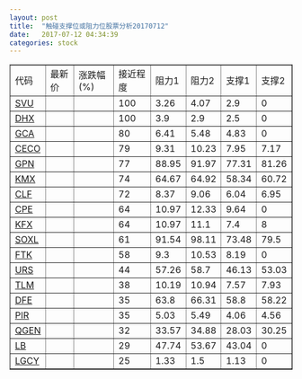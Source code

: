 ```yaml
---
layout: post
title:  "触碰支撑位或阻力位股票分析20170712"
date:   2017-07-12 04:34:39
categories: stock
---
```

<script type="text/javascript">
var stockList = []
stockList.push('gb_svu');
stockList.push('gb_dhx');
stockList.push('gb_gca');
stockList.push('gb_ceco');
stockList.push('gb_gpn');
stockList.push('gb_kmx');
stockList.push('gb_clf');
stockList.push('gb_cpe');
stockList.push('gb_kfx');
stockList.push('gb_soxl');
stockList.push('gb_ftk');
stockList.push('gb_urs');
stockList.push('gb_tlm');
stockList.push('gb_dfe');
stockList.push('gb_pir');
stockList.push('gb_qgen');
stockList.push('gb_lb');
stockList.push('gb_lgcy');
</script>
<table border="1">
 <tr>
 <td>代码</td>
 <td>最新价</td>
 <td>涨跌幅(%)</td>
 <td>接近程度</td>
 <td>阻力1</td>
 <td>阻力2</td>
 <td>支撑1</td>
 <td>支撑2</td>
</tr>
  <tr id="svu" class="red">
  <td><a href="http://stock.finance.sina.com.cn/usstock/quotes/SVU.html" target="_blank">SVU</a></td><td></td><td></td><td>100</td><td>3.26</td><td>4.07</td><td>2.9</td><td>0</td></tr>
  <tr id="dhx" class="green">
  <td><a href="http://stock.finance.sina.com.cn/usstock/quotes/DHX.html" target="_blank">DHX</a></td><td></td><td></td><td>100</td><td>3.9</td><td>2.9</td><td>2.5</td><td>0</td></tr>
  <tr id="gca" class="green">
  <td><a href="http://stock.finance.sina.com.cn/usstock/quotes/GCA.html" target="_blank">GCA</a></td><td></td><td></td><td>80</td><td>6.41</td><td>5.48</td><td>4.83</td><td>0</td></tr>
  <tr id="ceco" class="red">
  <td><a href="http://stock.finance.sina.com.cn/usstock/quotes/CECO.html" target="_blank">CECO</a></td><td></td><td></td><td>79</td><td>9.31</td><td>10.23</td><td>7.95</td><td>7.17</td></tr>
  <tr id="gpn" class="red">
  <td><a href="http://stock.finance.sina.com.cn/usstock/quotes/GPN.html" target="_blank">GPN</a></td><td></td><td></td><td>77</td><td>88.95</td><td>91.97</td><td>77.31</td><td>81.26</td></tr>
  <tr id="kmx" class="red">
  <td><a href="http://stock.finance.sina.com.cn/usstock/quotes/KMX.html" target="_blank">KMX</a></td><td></td><td></td><td>74</td><td>64.67</td><td>64.92</td><td>58.34</td><td>60.72</td></tr>
  <tr id="clf" class="green">
  <td><a href="http://stock.finance.sina.com.cn/usstock/quotes/CLF.html" target="_blank">CLF</a></td><td></td><td></td><td>72</td><td>8.37</td><td>9.06</td><td>6.04</td><td>6.95</td></tr>
  <tr id="cpe" class="red">
  <td><a href="http://stock.finance.sina.com.cn/usstock/quotes/CPE.html" target="_blank">CPE</a></td><td></td><td></td><td>64</td><td>10.97</td><td>12.33</td><td>9.64</td><td>0</td></tr>
  <tr id="kfx" class="green">
  <td><a href="http://stock.finance.sina.com.cn/usstock/quotes/KFX.html" target="_blank">KFX</a></td><td></td><td></td><td>64</td><td>10.97</td><td>11.1</td><td>7.4</td><td>8</td></tr>
  <tr id="soxl" class="red">
  <td><a href="http://stock.finance.sina.com.cn/usstock/quotes/SOXL.html" target="_blank">SOXL</a></td><td></td><td></td><td>61</td><td>91.54</td><td>98.11</td><td>73.48</td><td>79.5</td></tr>
  <tr id="ftk" class="red">
  <td><a href="http://stock.finance.sina.com.cn/usstock/quotes/FTK.html" target="_blank">FTK</a></td><td></td><td></td><td>58</td><td>9.3</td><td>10.53</td><td>8.19</td><td>0</td></tr>
  <tr id="urs" class="green">
  <td><a href="http://stock.finance.sina.com.cn/usstock/quotes/URS.html" target="_blank">URS</a></td><td></td><td></td><td>44</td><td>57.26</td><td>58.7</td><td>46.13</td><td>53.03</td></tr>
  <tr id="tlm" class="green">
  <td><a href="http://stock.finance.sina.com.cn/usstock/quotes/TLM.html" target="_blank">TLM</a></td><td></td><td></td><td>38</td><td>10.19</td><td>10.94</td><td>7.57</td><td>7.93</td></tr>
  <tr id="dfe" class="green">
  <td><a href="http://stock.finance.sina.com.cn/usstock/quotes/DFE.html" target="_blank">DFE</a></td><td></td><td></td><td>35</td><td>63.8</td><td>66.31</td><td>58.8</td><td>58.22</td></tr>
  <tr id="pir" class="green">
  <td><a href="http://stock.finance.sina.com.cn/usstock/quotes/PIR.html" target="_blank">PIR</a></td><td></td><td></td><td>35</td><td>5.03</td><td>5.49</td><td>4.06</td><td>4.56</td></tr>
  <tr id="qgen" class="red">
  <td><a href="http://stock.finance.sina.com.cn/usstock/quotes/QGEN.html" target="_blank">QGEN</a></td><td></td><td></td><td>32</td><td>33.57</td><td>34.88</td><td>28.03</td><td>30.25</td></tr>
  <tr id="lb" class="green">
  <td><a href="http://stock.finance.sina.com.cn/usstock/quotes/LB.html" target="_blank">LB</a></td><td></td><td></td><td>29</td><td>47.74</td><td>53.67</td><td>43.04</td><td>0</td></tr>
  <tr id="lgcy" class="red">
  <td><a href="http://stock.finance.sina.com.cn/usstock/quotes/LGCY.html" target="_blank">LGCY</a></td><td></td><td></td><td>25</td><td>1.33</td><td>1.5</td><td>1.13</td><td>0</td></tr>
</table>
